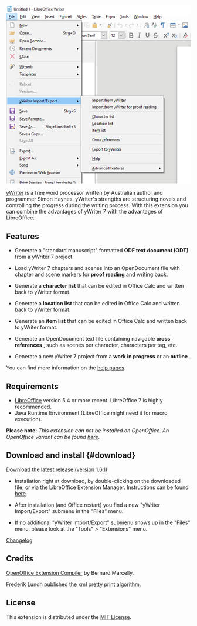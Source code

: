 ![screenshot](Screenshots/lo_menu.png)

[yWriter](http://spacejock.com/yWriter7.html) is a free word processor written by Australian author and programmer Simon Haynes. yWriter's strengths are structuring novels and controlling the progress during the writing process. With this extension you can combine the advantages of yWriter 7 with the advantages of LibreOffice.

## Features

-   Generate a "standard manuscript" formatted **ODF text document
    (ODT)** from a yWriter 7 project.

-   Load yWriter 7 chapters and scenes into an OpenDocument file with
    chapter and scene markers for **proof reading** and writing back.

-   Generate a **character list** that can be edited in Office Calc and
    written back to yWriter format.

-   Generate a **location list** that can be edited in Office Calc and
    written back to yWriter format.

-   Generate an **item list** that can be edited in Office Calc and
    written back to yWriter format.

-   Generate an OpenDocument text file containing navigable **cross
    references** , such as scenes per character, characters per tag,
    etc.

-   Generate a new yWriter 7 project from a **work in progress** or an
    **outline** .

You can find more information on the [help pages](help).

## Requirements

-   [LibreOffice](https://www.libreoffice.org/) version 5.4 or more 
    recent. LibreOffice 7 is highly recommended.
-   Java Runtime Environment (LibreOffice might need it for macro
    execution).

__Please note:__  _This extension can not be installed on OpenOffice. An OpenOffice variant can be found [here]( https://peter88213.github.io/pywoo)._

## Download and install {#download}

[Download the latest release (version 1.6.1)](https://raw.githubusercontent.com/peter88213/yw-cnv/master/dist/yw-cnv-L-1.6.1.oxt)

-   Installation right at download, by double-clicking on the downloaded 
    file, or via the LibreOffice Extension Manager. Instructions can be found [here](https://wiki.documentfoundation.org/Documentation/HowTo/install_extension).

-   After installation (and Office restart) you find a new "yWriter
    Import/Export" submenu in the "Files" menu.

-   If no additional "yWriter Import/Export" submenu shows up in the
    "Files" menu, please look at the "Tools" > "Extensions" menu.

[Changelog](changelog)

## Credits

[OpenOffice Extension
Compiler](https://wiki.openoffice.org/wiki/Extensions_Packager#Extension_Compiler)
by Bernard Marcelly.

Frederik Lundh published the [xml pretty print algorithm](http://effbot.org/zone/element-lib.htm#prettyprint).

## License

This extension is distributed under the [MIT
License](http://www.opensource.org/licenses/mit-license.php).
